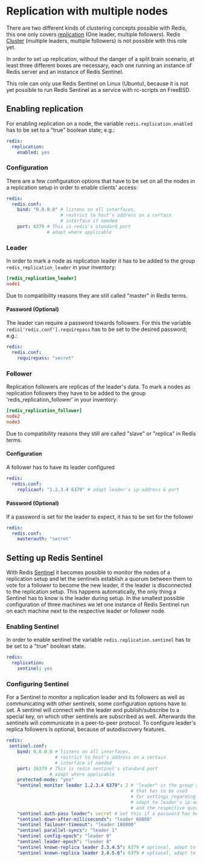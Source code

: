 # Replication with multiple nodes

There are two different kinds of clustering concepts possible with Redis, this one only covers [replication](https://redis.io/topics/replication) (One leader, multiple followers). 
Redis [Cluster](https://redis.io/topics/cluster-spec) (multiple leaders, multiple followers) is not possible with this role yet.

In order to set up replication, without the danger of a split brain scenario, at least three different boxes are necessary, each one running an instance of Redis server and an instance of Redis Sentinel.

This role can only use Redis Sentinel on Linux (Ubuntu), because it is not yet possible to run Redis Sentinel as a service with rc-scripts on FreeBSD. 

## Enabling replication

For enabling replication on a node, the variable `redis.replication.enabled` has to be set to a "true" boolean state; e.g.:

```yaml
redis:
  replication:
    enabled: yes
```

### Configuration

There are a few configuration options that have to be set on all the nodes in a replication setup in order to enable clients' access:    

```yaml
redis:
  redis.conf:
    bind: "0.0.0.0" # listens on all interfaces, 
                    # restrict to host's address on a certain 
                    # interface if needed
    port: 6379 # This is redis's standard port
               # adapt where applicable
```

### Leader

In order to mark a node as replication leader it has to be added to the group `redis_replication_leader` in your inventory:

```ini
[redis_replication_leader]
node1
```

Due to compatibility reasons they are still called "master" in Redis terms.

#### Password (Optional)

The leader can require a password towards followers. For this the variable `redis['redis.conf'].requirepass` has to be set to the desired password; e.g.:

```yaml
redis:
  redis.conf:
    requirepass: "secret"
```

### Follower

Replication followers are replicas of the leader's data. 
To mark a nodes as replication followers they have to be added to the group 'redis_replication_follower' in your inventory:

```ini
[redis_replication_follower]
node2
node3
```

Due to compatibility reasons they still are called "slave" or "replica" in Redis terms.

#### Configuration

A follower has to have its leader configured

```yaml
redis:
  redis.conf:
    replicaof: "1.2.3.4 6379" # adapt leader's ip-address & port
```

#### Password (Optional)

If a password is set for the leader to expect, it has to be set for the follower

```yaml
redis:
  redis.conf:
    masterauth: "secret"
```

## Setting up Redis Sentinel

With Redis [Sentinel](https://redis.io/topics/sentinel) it becomes possible to monitor the nodes of a replication setup and let the sentinels establish a quorum between them to vote for a follower to become the new leader, if the leader is disconnected to the replication setup.
This happens automatically, the only thing a Sentinel has to know is the leader during setup. 
In the smallest possible configuration of three machines we let one instance of Redis Sentinel run on each machine next to the respective leader or follower node.

### Enabling Sentinel

In order to enable sentinel the variable `redis.replication.sentinel` has to be set to a "true" boolean state.

```yaml
redis:
  replication:
    sentinel: yes
```

### Configuring Sentinel

For a Sentinel to monitor a replication leader and its followers as well as communicating with other sentinels, some configuration options have to set.
A sentinel will connect with the leader and publish/subscribe to a special key, on which other sentinels are subscribed as well. 
Afterwards the sentinels will communicate in a peer-to-peer protocol.
To configure leader's replica followers is optional, because of autodiscovery features. 

```yaml
redis:
 sentinel.conf:
    bind: 0.0.0.0 # listens on all interfaces, 
                  # restrict to host's address on a certain 
                  # interface if needed
    port: 26379 # This is redis sentinel's standard port
                # adapt where applicable
    protected-mode: "yes"
    "sentinel monitor leader 1.2.3.4 6379": 2 # "leader" is the group's name,
                                              # that has to be used
                                              # for settings regarding this group
                                              # adapt to leader's ip-address & port 
                                              # and the respective quorum
    "sentinel auth-pass leader": secret # Set this if a password has been defined
    "sentinel down-after-milliseconds": "leader 60000"
    "sentinel failover-timeout": "leader 180000"
    "sentinel parallel-syncs": "leader 1"
    "sentinel config-epoch": "leader 0"
    "sentinel leader-epoch": "leader 0"
    "sentinel known-replica leader 2.3.4.5": 6379 # optional, adapt to the replica's ip-address & port
    "sentinel known-replica leader 3.4.5.6": 6379 # optional, adapt to the replica's ip-address & port
```
